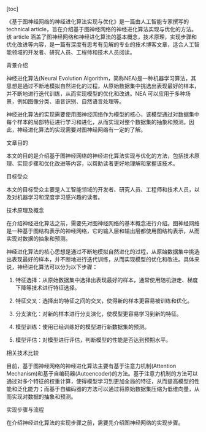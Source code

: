 
[toc]                    
                
                
《基于图神经网络的神经进化算法实现与优化》是一篇由人工智能专家撰写的 technical article，旨在介绍基于图神经网络的神经进化算法实现与优化的方法。该 article 涵盖了图神经网络和神经进化算法的基本概念，技术原理，实现步骤和优化改进等内容，是一篇有深度有思考有见解的专业的技术博客文章，适合人工智能领域的开发者、研究人员、工程师和技术人员阅读。

背景介绍

神经进化算法(Neural Evolution Algorithm，简称NEA)是一种机器学习算法，其思想是通过不断地模拟自然进化的过程，从原始数据集中挑选出表现最好的样本，并不断地进行迭代训练，从而实现模型的优化和改进。NEA 可以应用于多种场景，例如图像分类、语音识别、自然语言处理等。

神经进化算法的实现需要使用图神经网络作为模型的核心，该模型通过对数据集中每个样本的局部特征进行学习和进化，从而实现对整个数据集的抽象和预测。因此，神经进化算法的实现需要对图神经网络有一定的了解。

文章目的

本文的目的是介绍基于图神经网络的神经进化算法实现与优化的方法，包括技术原理、实现步骤和优化改进等内容，以帮助读者更好地理解和掌握该技术。

目标受众

本文的目标受众主要是人工智能领域的开发者、研究人员、工程师和技术人员，以及对机器学习和深度学习感兴趣的读者。

技术原理及概念

在介绍神经进化算法之前，需要先对图神经网络的基本概念进行介绍。图神经网络是一种基于图结构表示的神经网络，它的输入层和输出层都使用图结构表示，从而实现对数据的抽象和预测。

神经进化算法的核心思想是通过不断地模拟自然进化的过程，从原始数据集中挑选出表现最好的样本，并不断地进行迭代训练，从而实现模型的优化和改进。具体来说，神经进化算法可以分为以下步骤：

1. 特征选择：从原始数据集中选择出表现最好的样本，通常使用随机游走、梯度下降等技术进行特征选择。

2. 特征交叉：选择出的特征之间的交叉，使得新的样本更容易被训练和优化。

3. 分支演化：对新的样本进行分支演化，使模型更容易学习到新的特征。

4. 模型训练：使用已经训练好的模型进行新数据集的预测。

5. 模型评估：对模型进行评估，判断模型的性能是否达到预期水平。

相关技术比较

目前，基于图神经网络的神经进化算法主要有基于注意力机制(Attention Mechanism)和基于自编码器(Autoencoder)的方法。基于注意力机制的方法可以通过对多个特征的权重计算，使得模型学习到更加全局的特征，从而提高模型的性能和泛化能力；而基于自编码器的方法可以通过将原始数据集压缩为低维向量，从而实现对数据的抽象和预测。

实现步骤与流程

在介绍神经进化算法的实现步骤之前，需要先介绍图神经网络的实现步骤。

